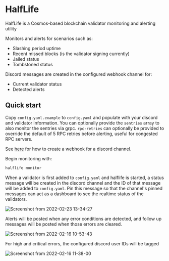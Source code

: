 # HalfLife

HalfLife is a Cosmos-based blockchain validator monitoring and alerting utility

Monitors and alerts for scenarios such as:
- Slashing period uptime
- Recent missed blocks (is the validator signing currently)
- Jailed status
- Tombstoned status

Discord messages are created in the configured webhook channel for:
- Current validator status
- Detected alerts

## Quick start

Copy `config.yaml.example` to `config.yaml` and populate with your discord and validator information. 
You can optionally provide the `sentries` array to also monitor the sentries via grpc.
`rpc-retries` can optionally be provided to override the default of 5 RPC retries before alerting, useful for congested RPC servers.

See [here](https://support.discord.com/hc/en-us/articles/228383668-Intro-to-Webhooks) for how to create a webhook for a discord channel.

Begin monitoring with:
```bash
halflife monitor
```

When a validator is first added to `config.yaml` and halflife is started, a status message will be created in the discord channel and the ID of that message will be added to `config.yaml`. Pin this message so that the channel's pinned messages can act as a dashboard to see the realtime status of the validators.

![Screenshot from 2022-02-23 13-34-27](https://user-images.githubusercontent.com/6722152/155403834-d20952b3-b657-4264-8258-d882381f456c.png)

Alerts will be posted when any error conditions are detected, and follow up messages will be posted when those errors are cleared.

![Screenshot from 2022-02-16 10-53-43](https://user-images.githubusercontent.com/6722152/154326098-12aa787f-389e-4abf-af56-93918090ddc1.png)

For high and critical errors, the configured discord user IDs will be tagged

![Screenshot from 2022-02-16 11-38-00](https://user-images.githubusercontent.com/6722152/154333667-af823075-73fc-4d41-97ce-40432f3450ac.png)

